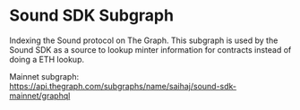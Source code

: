 # Sound SDK Subgraph

Indexing the Sound protocol on The Graph. This subgraph is used by the Sound SDK as a source to lookup minter information for contracts instead of doing a ETH lookup.

Mainnet subgraph: https://api.thegraph.com/subgraphs/name/saihaj/sound-sdk-mainnet/graphql
